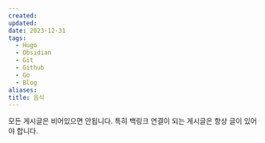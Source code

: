 ```yaml
---
created: 
updated: 
date: 2023-12-31
tags:
  - Hugo
  - Obsidian
  - Git
  - Github
  - Go
  - Blog
aliases: 
title: 음식
---
```


모든 게시글은 비어있으면 안됩니다.
특히 백링크 연결이 되는 게시글은 항상 글이 있어야 합니다.

